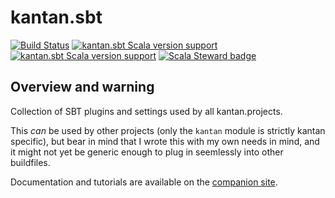 # kantan.sbt

[![Build Status](https://github.com/nrinaudo/kantan.sbt/actions/workflows/cli.yml/badge.svg?branch=master)](https://github.com/nrinaudo/kantan.sbt/actions/workflows/cli.yml?branch=master)
[![kantan.sbt Scala version support](https://index.scala-lang.org/nrinaudo/kantan.sbt/kantan.sbt/latest-by-scala-version.svg?platform=sbt1)](https://index.scala-lang.org/nrinaudo/kantan.sbt/kantan.sbt)
[![kantan.sbt Scala version support](https://index.scala-lang.org/nrinaudo/kantan.sbt/kantan.sbt/latest-by-scala-version.svg?platform=sbt0.13)](https://index.scala-lang.org/nrinaudo/kantan.sbt/kantan.sbt)
[![Scala Steward badge](https://img.shields.io/badge/Scala_Steward-helping-blue.svg?style=flat&logo=data:image/png;base64,iVBORw0KGgoAAAANSUhEUgAAAA4AAAAQCAMAAAARSr4IAAAAVFBMVEUAAACHjojlOy5NWlrKzcYRKjGFjIbp293YycuLa3pYY2LSqql4f3pCUFTgSjNodYRmcXUsPD/NTTbjRS+2jomhgnzNc223cGvZS0HaSD0XLjbaSjElhIr+AAAAAXRSTlMAQObYZgAAAHlJREFUCNdNyosOwyAIhWHAQS1Vt7a77/3fcxxdmv0xwmckutAR1nkm4ggbyEcg/wWmlGLDAA3oL50xi6fk5ffZ3E2E3QfZDCcCN2YtbEWZt+Drc6u6rlqv7Uk0LdKqqr5rk2UCRXOk0vmQKGfc94nOJyQjouF9H/wCc9gECEYfONoAAAAASUVORK5CYII=)](https://scala-steward.org)

## Overview and warning
Collection of SBT plugins and settings used by all kantan.projects.

This _can_ be used by other projects (only the `kantan` module is strictly kantan specific), but bear in mind that I wrote this with
my own needs in mind, and it might not yet be generic enough to plug in seemlessly into other buildfiles.

Documentation and tutorials are available on the [companion site](https://nrinaudo.github.io/kantan.sbt/).
